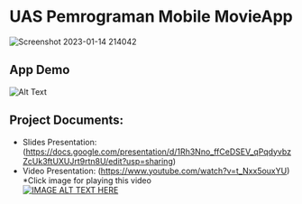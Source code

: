 # UAS Pemrograman Mobile MovieApp
![Screenshot 2023-01-14 214042](https://user-images.githubusercontent.com/56013764/212480604-9b91de07-0f46-4d71-89d4-d4090a6cb681.png)
## App Demo
![Alt Text](https://github.com/kevinpramudya/UASMovieApp/blob/main/app_demo.gif)

## Project Documents:
- Slides Presentation: (https://docs.google.com/presentation/d/1Rh3Nno_ffCeDSEV_qPqdyvbzZcUk3ftUXUJrt9rtn8U/edit?usp=sharing)
- Video Presentation: (https://www.youtube.com/watch?v=t_Nxx5ouxYU) <br />
*Click image for playing this video  <br />
  [![IMAGE ALT TEXT HERE](https://img.youtube.com/vi/t_Nxx5ouxYU/0.jpg)](https://www.youtube.com/watch?v=t_Nxx5ouxYU)
